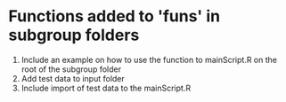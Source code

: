 # Functions added to 'funs' in subgroup folders

1. Include an example on how to use the function to mainScript.R on the root of the subgroup folder
2. Add test data to input folder
3. Include import of test data to the mainScript.R
